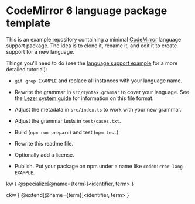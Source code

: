 # CodeMirror 6 language package template

This is an example repository containing a minimal
[CodeMirror](https://codemirror.net/6/) language support package. The idea is to
clone it, rename it, and edit it to create support for a new language.

Things you'll need to do (see the
[language support example](https://codemirror.net/6/examples/lang-package/) for
a more detailed tutorial):

-   `git grep EXAMPLE` and replace all instances with your language name.

-   Rewrite the grammar in `src/syntax.grammar` to cover your language. See the
    [Lezer system guide](https://lezer.codemirror.net/docs/guide/#writing-a-grammar)
    for information on this file format.

-   Adjust the metadata in `src/index.ts` to work with your new grammar.

-   Adjust the grammar tests in `test/cases.txt`.

-   Build (`npm run prepare`) and test (`npm test`).

-   Rewrite this readme file.

-   Optionally add a license.

-   Publish. Put your package on npm under a name like
    `codemirror-lang-EXAMPLE`.

kw<term> { @specialize[@name={term}]<identifier, term> }

ckw<term> { @extend[@name={term}]<identifier, term> }

